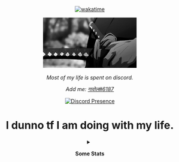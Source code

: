 <div align=center>

[![wakatime](https://wakatime.com/badge/github/centipede000/centipede000.svg)](https://wakatime.com/badge/github/centipede000/centipede000)

![cool image](828da4a48236558e78dd1c39b0636e82.gif) 

<p>

<i> Most of my life is spent on discord.

Add me: <a href="https://discord.com/users/819584303036891207"> गावोल#6187 </a>

</i>

</p>

[![Discord Presence](https://lanyard-profile-readme.vercel.app/api/819584303036891207)](https://discord.com/users/819584303036891207)

  <h1> I dunno tf I am doing with my life. </h1>

<details>

<summary>

<b>Some Stats</b>

</summary>

<details>

<summary>

Github

</summary>

[![Siddhant's GitHub stats](https://github-readme-stats.vercel.app/api?username=centipede000&show_icons=true&theme=tokyonight)](https://github.com/centipede000/github-readme-stats)

</details>

<details>

<summary>

Languages

</summary>

<a href="https://wakatime.com"><img src="https://wakatime.com/share/@eb2e7666-d46f-4e21-be10-ae21b4fd7c96/2d06909c-2726-4327-9131-f50382dfa52b.png" /></a>

</details>

</details>

</div>
